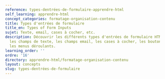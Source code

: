 ```yaml
---
reference: types-dentrées-de-formulaire-apprendre-html
self_learning: apprendre-html
concept_categories: formatage-organisation-contenu
title: Types d'entrées de formulaire
title_en: Types of Form Inputs
sujet: Texte, email, cases à cocher, etc.
description: Découvrir les différents types d'entrées de formulaire HTML, tels que
  les champs de texte, les champs email, les cases à cocher, les boutons radio et
  les menus déroulants.
learning_order: ''
ordre: '16'
directory: apprendre-html/formatage-organisation-contenu
layout: concepts
slug: types-dentrées-de-formulaire
---
```

